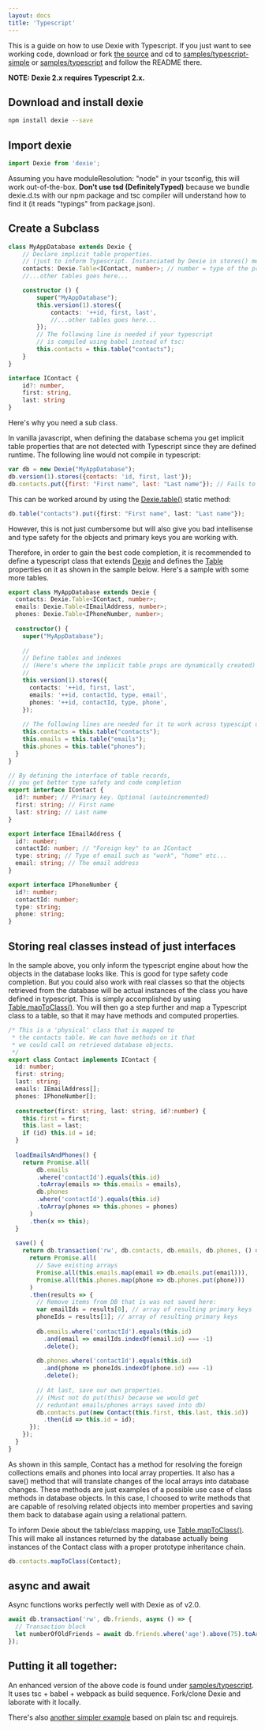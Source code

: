 ```yaml
---
layout: docs
title: 'Typescript'
---
```


This is a guide on how to use Dexie with Typescript. If you just want to see working code, download or fork [the source](https://github.com/dfahlander/Dexie.js/archive/releases.zip) and cd to [samples/typescript-simple](https://github.com/dfahlander/Dexie.js/tree/master/samples/typescript-simple) or [samples/typescript](https://github.com/dfahlander/Dexie.js/tree/master/samples/typescript) and follow the README there.

**NOTE: Dexie 2.x requires Typescript 2.x.**

## Download and install dexie

```bash
npm install dexie --save
```

## Import dexie

```javascript
import Dexie from 'dexie';
```

Assuming you have moduleResolution: "node" in your tsconfig, this will work out-of-the-box. **Don't use tsd (DefinitelyTyped)** because we bundle dexie.d.ts with our npm package and tsc compiler will understand how to find it (it reads "typings" from package.json).

## Create a Subclass

```typescript
class MyAppDatabase extends Dexie {
    // Declare implicit table properties.
    // (just to inform Typescript. Instanciated by Dexie in stores() method)
    contacts: Dexie.Table<IContact, number>; // number = type of the primkey
    //...other tables goes here...

    constructor () {
        super("MyAppDatabase");
        this.version(1).stores({
            contacts: '++id, first, last',
            //...other tables goes here...
        });
        // The following line is needed if your typescript
        // is compiled using babel instead of tsc:
        this.contacts = this.table("contacts");
    }
}

interface IContact {
    id?: number,
    first: string,
    last: string
}
```

Here's why you need a sub class.

In vanilla javascript, when defining the database schema you get implicit table properties that are not detected with Typescript since they are defined runtime. The following line would not compile in typescript:

```javascript
var db = new Dexie("MyAppDatabase");
db.version(1).stores({contacts: 'id, first, last'});
db.contacts.put({first: "First name", last: "Last name"}); // Fails to compile
```

This can be worked around by using the [Dexie.table()](/docs/Dexie/Dexie.table()) static method:

```typescript
db.table("contacts").put({first: "First name", last: "Last name"});
```

However, this is not just cumbersome but will also give you bad intellisense and type safety for the objects and primary keys you are working with.

Therefore, in order to gain the best code completion, it is recommended to define a typescript class that extends [Dexie](/docs/Dexie/Dexie) and defines the [Table](/docs/Table/Table) properties on it as shown in the sample below. Here's a sample with some more tables.

```typescript
export class MyAppDatabase extends Dexie {
  contacts: Dexie.Table<IContact, number>;
  emails: Dexie.Table<IEmailAddress, number>;
  phones: Dexie.Table<IPhoneNumber, number>;
  
  constructor() {  
    super("MyAppDatabase");
    
    //
    // Define tables and indexes
    // (Here's where the implicit table props are dynamically created)
    //
    this.version(1).stores({
      contacts: '++id, first, last',
      emails: '++id, contactId, type, email',
      phones: '++id, contactId, type, phone',
    });
    
    // The following lines are needed for it to work across typescipt using babel-preset-typescript:
    this.contacts = this.table("contacts");
    this.emails = this.table("emails");
    this.phones = this.table("phones");
  }
}

// By defining the interface of table records,
// you get better type safety and code completion
export interface IContact {
  id?: number; // Primary key. Optional (autoincremented)
  first: string; // First name
  last: string; // Last name
}

export interface IEmailAddress {
  id?: number;
  contactId: number; // "Foreign key" to an IContact
  type: string; // Type of email such as "work", "home" etc...
  email: string; // The email address
}

export interface IPhoneNumber {
  id?: number;
  contactId: number;
  type: string;
  phone: string;
}
```

## Storing real classes instead of just interfaces

In the sample above, you only inform the typescript engine about how the objects in the database looks like. This is good for type safety code completion. But you could also work with real classes so that the objects retrieved from the database will be actual instances of the class you have defined in typescript. This is simply accomplished by using [Table.mapToClass()](/docs/Table/Table.mapToClass()). You will then go a step further and map a Typescript class to a table, so that it may have methods and computed properties.

```typescript
/* This is a 'physical' class that is mapped to
 * the contacts table. We can have methods on it that
 * we could call on retrieved database objects.
 */
export class Contact implements IContact {
  id: number;
  first: string;
  last: string;
  emails: IEmailAddress[];
  phones: IPhoneNumber[];
  
  constructor(first: string, last: string, id?:number) {
    this.first = first;
    this.last = last;
    if (id) this.id = id;
  }
  
  loadEmailsAndPhones() {
    return Promise.all(
        db.emails
        .where('contactId').equals(this.id)
        .toArray(emails => this.emails = emails),
        db.phones
        .where('contactId').equals(this.id)
        .toArray(phones => this.phones = phones) 
      )
      .then(x => this);
  }
  
  save() {
    return db.transaction('rw', db.contacts, db.emails, db.phones, () => {
      return Promise.all(
        // Save existing arrays
        Promise.all(this.emails.map(email => db.emails.put(email))),
        Promise.all(this.phones.map(phone => db.phones.put(phone)))
      )
      .then(results => {
        // Remove items from DB that is was not saved here:
        var emailIds = results[0], // array of resulting primary keys
        phoneIds = results[1]; // array of resulting primary keys
        
        db.emails.where('contactId').equals(this.id)
          .and(email => emailIds.indexOf(email.id) === -1)
          .delete();
        
        db.phones.where('contactId').equals(this.id)
          .and(phone => phoneIds.indexOf(phone.id) === -1)
          .delete();
        
        // At last, save our own properties.
        // (Must not do put(this) because we would get
        // reduntant emails/phones arrays saved into db)
        db.contacts.put(new Contact(this.first, this.last, this.id))
          .then(id => this.id = id);
      });
    });
  }
}
```
As shown in this sample, Contact has a method for resolving the foreign collections emails and phones into local array properties. It also has a save() method that will translate changes of the local arrays into database changes. These methods are just examples of a possible use case of class methods in database objects. In this case, I choosed to write methods that are capable of resolving related objects into member properties and saving them back to database again using a relational pattern.

To inform Dexie about the table/class mapping, use [Table.mapToClass()](/docs/Table/Table.mapToClass()). This will make all instances returned by the database actually being instances of the Contact class with a proper prototype inheritance chain.

```typescript
db.contacts.mapToClass(Contact);
```

## async and await

Async functions works perfectly well with Dexie as of v2.0.

```javascript
await db.transaction('rw', db.friends, async () => {
  // Transaction block
  let numberOfOldFriends = await db.friends.where('age').above(75).toArray();
});
```

## Putting it all together:

An enhanced version of the above code is found under [samples/typescript](https://github.com/dfahlander/Dexie.js/tree/master/samples/typescript). It uses tsc + babel + webpack as build sequence. Fork/clone Dexie and laborate with it locally.

There's also [another simpler example](https://github.com/dfahlander/Dexie.js/tree/master/samples/typescript-simple) based on plain tsc and requirejs.
